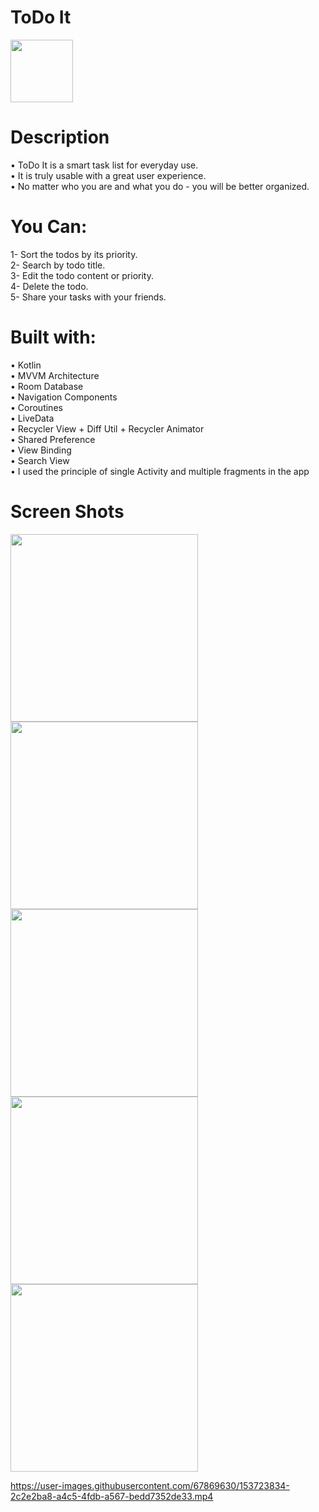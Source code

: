 # ToDo It
<img src = "screenshots/icon.png" width = "100">

# Description
• ToDo It is a smart task list for everyday use.<br />
• It is truly usable with a great user experience.<br />
• No matter who you are and what you do - you will be better organized.

# You Can:
1- Sort the todos by its priority.<br />
2- Search by todo title.<br />
3- Edit the todo content or priority.<br />
4- Delete the todo.<br />
5- Share your tasks with your friends.<br />

# Built with:
• Kotlin<br />
• MVVM Architecture<br />
• Room Database<br />
• Navigation Components<br />
• Coroutines<br />
• LiveData<br />
• Recycler View + Diff Util + Recycler Animator<br />
• Shared Preference<br />
• View Binding<br />
• Search View<br />
• I used the principle of single Activity and multiple fragments in the app<br />

# Screen Shots
<img src = "screenshots/screen_1.png" width = "300">
<img src = "screenshots/screen_2.png" width = "300">
<img src = "screenshots/screen_3.png" width = "300">
<img src = "screenshots/screen_4.png" width = "300">
<img src = "screenshots/screen_5.png" width = "300">




https://user-images.githubusercontent.com/67869630/153723834-2c2e2ba8-a4c5-4fdb-a567-bedd7352de33.mp4



